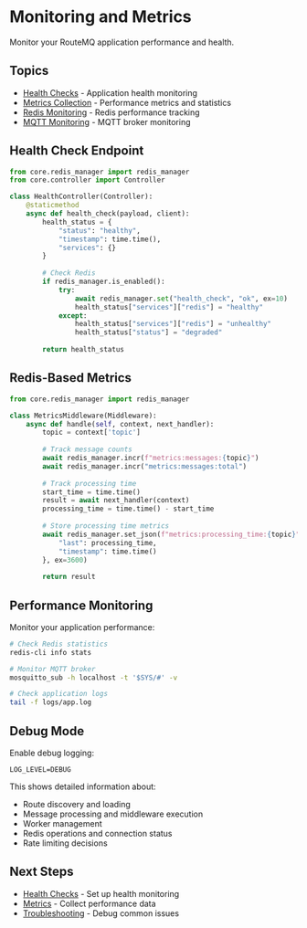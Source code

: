 # Monitoring and Metrics

Monitor your RouteMQ application performance and health.

## Topics

- [Health Checks](health-checks.md) - Application health monitoring
- [Metrics Collection](metrics.md) - Performance metrics and statistics
- [Redis Monitoring](redis-monitoring.md) - Redis performance tracking
- [MQTT Monitoring](mqtt-monitoring.md) - MQTT broker monitoring

## Health Check Endpoint

```python
from core.redis_manager import redis_manager
from core.controller import Controller

class HealthController(Controller):
    @staticmethod
    async def health_check(payload, client):
        health_status = {
            "status": "healthy",
            "timestamp": time.time(),
            "services": {}
        }
        
        # Check Redis
        if redis_manager.is_enabled():
            try:
                await redis_manager.set("health_check", "ok", ex=10)
                health_status["services"]["redis"] = "healthy"
            except:
                health_status["services"]["redis"] = "unhealthy"
                health_status["status"] = "degraded"
        
        return health_status
```

## Redis-Based Metrics

```python
from core.redis_manager import redis_manager

class MetricsMiddleware(Middleware):
    async def handle(self, context, next_handler):
        topic = context['topic']
        
        # Track message counts
        await redis_manager.incr(f"metrics:messages:{topic}")
        await redis_manager.incr("metrics:messages:total")
        
        # Track processing time
        start_time = time.time()
        result = await next_handler(context)
        processing_time = time.time() - start_time
        
        # Store processing time metrics
        await redis_manager.set_json(f"metrics:processing_time:{topic}", {
            "last": processing_time,
            "timestamp": time.time()
        }, ex=3600)
        
        return result
```

## Performance Monitoring

Monitor your application performance:

```bash
# Check Redis statistics
redis-cli info stats

# Monitor MQTT broker
mosquitto_sub -h localhost -t '$SYS/#' -v

# Check application logs
tail -f logs/app.log
```

## Debug Mode

Enable debug logging:

```env
LOG_LEVEL=DEBUG
```

This shows detailed information about:
- Route discovery and loading
- Message processing and middleware execution
- Worker management
- Redis operations and connection status
- Rate limiting decisions

## Next Steps

- [Health Checks](health-checks.md) - Set up health monitoring
- [Metrics](metrics.md) - Collect performance data
- [Troubleshooting](../troubleshooting/README.md) - Debug common issues
